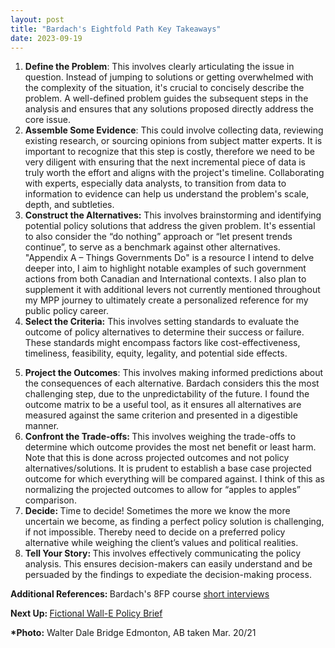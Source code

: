 ```yaml
---
layout: post
title: "Bardach's Eightfold Path Key Takeaways"
date: 2023-09-19
---
```


<!-- wp:list {"ordered":true,"type":"1"} -->
<ol type="1"><!-- wp:list-item -->
<li><strong>Define the Problem</strong>: This involves clearly articulating the issue in question. Instead of jumping to solutions or getting overwhelmed with the complexity of the situation, it's crucial to concisely describe the problem. A well-defined problem guides the subsequent steps in the analysis and ensures that any solutions proposed directly address the core issue.</li>
<!-- /wp:list-item -->

<!-- wp:list-item -->
<li><strong>Assemble Some Evidence</strong>: This could involve collecting data, reviewing existing research, or sourcing opinions from subject matter experts. It is important to recognize that this step is costly, therefore we need to be very diligent with ensuring that the next incremental piece of data is truly worth the effort and aligns with the project's timeline. Collaborating with experts, especially data analysts, to transition from data to information to evidence can help us understand the problem's scale, depth, and subtleties.</li>
<!-- /wp:list-item -->

<!-- wp:list-item -->
<li><strong>Construct the Alternatives:</strong>&nbsp;This involves brainstorming and identifying potential policy solutions that address the given problem. It's essential to also consider the “do nothing” approach or “let present trends continue”, to serve as a benchmark against other alternatives. "Appendix A – Things Governments Do" is a resource I intend to delve deeper into, I aim to highlight notable examples of such government actions from both Canadian and International contexts. I also plan to supplement it with additional levers not currently mentioned throughout my MPP journey to ultimately create a personalized reference for my public policy career.</li>
<!-- /wp:list-item -->

<!-- wp:list-item -->
<li><strong>Select the Criteria:</strong>&nbsp;This involves setting standards to evaluate the outcome of policy alternatives to determine their success or failure. These standards might encompass factors like cost-effectiveness, timeliness, feasibility, equity, legality, and potential side effects.</li>
<!-- /wp:list-item --></ol>
<!-- /wp:list -->

<!-- wp:list {"ordered":true,"type":"1","start":5} -->
<ol type="1" start="5"><!-- wp:list-item -->
<li><strong>Project the Outcomes</strong>: This involves making informed predictions about the consequences of each alternative.&nbsp;Bardach considers this the most challenging step, due to the unpredictability of the future. I found the outcome matrix to be a useful tool, as it ensures all alternatives are measured against the same criterion and presented in a digestible manner.</li>
<!-- /wp:list-item -->

<!-- wp:list-item -->
<li><strong>Confront the Trade-offs:&nbsp;</strong>This involves weighing the trade-offs to determine which outcome provides the most net benefit or least harm. Note that this is done&nbsp;across projected outcomes and not policy alternatives/solutions. It is prudent to establish a base case projected outcome for which everything will be compared against. I think of this as normalizing the projected outcomes to allow for “apples to apples” comparison.</li>
<!-- /wp:list-item -->

<!-- wp:list-item -->
<li><strong>Decide:&nbsp;</strong>Time to decide! Sometimes the more we know the more uncertain we become, as finding a perfect policy solution is challenging, if not impossible. Thereby need to decide on a preferred policy alternative&nbsp;while weighing the client’s values and political realities.</li>
<!-- /wp:list-item -->

<!-- wp:list-item -->
<li><strong>Tell Your Story:&nbsp;</strong>This involves effectively communicating the policy analysis. This ensures decision-makers can easily understand and be persuaded by the findings to expediate the decision-making process.</li>
<!-- /wp:list-item --></ol>
<!-- /wp:list -->

<!-- wp:paragraph -->
<p><strong>Additional References: </strong>Bardach's 8FP course&nbsp;<a rel="noreferrer noopener" href="https://www.youtube.com/playlist?list=PL9hW5SgYMZr0rgVVjiyOrpzn73a85XG1M" target="_blank">short interviews</a></p>
<!-- /wp:paragraph -->

<!-- wp:paragraph -->
<p><strong>Next Up: </strong><a href="https://ahmedelmeligy.com/2023/09/19/fictional-wall-e-policy-brief/" target="_blank" rel="noreferrer noopener">Fictional Wall-E Policy Brief</a></p>
<!-- /wp:paragraph -->

<!-- wp:paragraph -->
<p><strong>*Photo:</strong> Walter Dale Bridge Edmonton, AB taken Mar. 20/21</p>
<!-- /wp:paragraph -->
